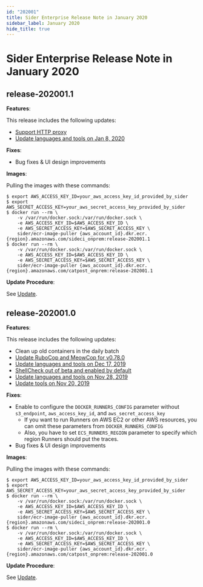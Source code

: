 ```yaml
---
id: "202001"
title: Sider Enterprise Release Note in January 2020
sidebar_label: January 2020
hide_title: true
---
```


# Sider Enterprise Release Note in January 2020

## release-202001.1

**Features**:

This release includes the following updates:

- [Support HTTP proxy](../config.md#http-proxy)
- [Update languages and tools on Jan 8, 2020](../../news/2020.md#update-languages-and-tools-on-jan-8-2020)

**Fixes**:

- Bug fixes & UI design improvements

**Images**:

Pulling the images with these commands:

```shell-session
$ export AWS_ACCESS_KEY_ID=your_aws_access_key_id_provided_by_sider
$ export AWS_SECRET_ACCESS_KEY=your_aws_secret_access_key_provided_by_sider
$ docker run --rm \
    -v /var/run/docker.sock:/var/run/docker.sock \
    -e AWS_ACCESS_KEY_ID=$AWS_ACCESS_KEY_ID \
    -e AWS_SECRET_ACCESS_KEY=$AWS_SECRET_ACCESS_KEY \
    sider/ecr-image-puller {aws_account_id}.dkr.ecr.{region}.amazonaws.com/sideci_onprem:release-202001.1
$ docker run --rm \
    -v /var/run/docker.sock:/var/run/docker.sock \
    -e AWS_ACCESS_KEY_ID=$AWS_ACCESS_KEY_ID \
    -e AWS_SECRET_ACCESS_KEY=$AWS_SECRET_ACCESS_KEY \
    sider/ecr-image-puller {aws_account_id}.dkr.ecr.{region}.amazonaws.com/catpost_onprem:release-202001.1
```

**Update Procedure**:

See [Update](../updating.md).

## release-202001.0

**Features**:

This release includes the following updates:

- Clean up old containers in the daily batch
- [Update RuboCop and MeowCop for v0.78.0](../../news/2019.md#update-rubocop-and-meowcop-for-v0780)
- [Update languages and tools on Dec 17, 2019](../../news/2019.md#update-languages-and-tools-on-dec-17-2019)
- [ShellCheck out of beta and enabled by default](../../news/2019.md#shellcheck-out-of-beta-and-enabled-by-default)
- [Update languages and tools on Nov 28, 2019](../../news/2019.md#update-languages-and-tools-on-nov-28-2019)
- [Update tools on Nov 20, 2019](../../news/2019.md#update-tools-on-nov-20-2019)

**Fixes**:

- Enable to configure the `DOCKER_RUNNERS_CONFIG` parameter without `s3_endpoint`, `aws_access_key_id`, and `aws_secret_access_key`
  - If you want to run Runners on AWS EC2 or other AWS resources,
    you can omit these parameters from `DOCKER_RUNNERS_CONFIG`
  - Also, you have to set `ECS_RUNNERS_REGION` parameter to specify which region Runners should put the traces.
- Bug fixes & UI design improvements

**Images**:

Pulling the images with these commands:

```shell-session
$ export AWS_ACCESS_KEY_ID=your_aws_access_key_id_provided_by_sider
$ export AWS_SECRET_ACCESS_KEY=your_aws_secret_access_key_provided_by_sider
$ docker run --rm \
    -v /var/run/docker.sock:/var/run/docker.sock \
    -e AWS_ACCESS_KEY_ID=$AWS_ACCESS_KEY_ID \
    -e AWS_SECRET_ACCESS_KEY=$AWS_SECRET_ACCESS_KEY \
    sider/ecr-image-puller {aws_account_id}.dkr.ecr.{region}.amazonaws.com/sideci_onprem:release-202001.0
$ docker run --rm \
    -v /var/run/docker.sock:/var/run/docker.sock \
    -e AWS_ACCESS_KEY_ID=$AWS_ACCESS_KEY_ID \
    -e AWS_SECRET_ACCESS_KEY=$AWS_SECRET_ACCESS_KEY \
    sider/ecr-image-puller {aws_account_id}.dkr.ecr.{region}.amazonaws.com/catpost_onprem:release-202001.0
```

**Update Procedure**:

See [Update](../updating.md).
